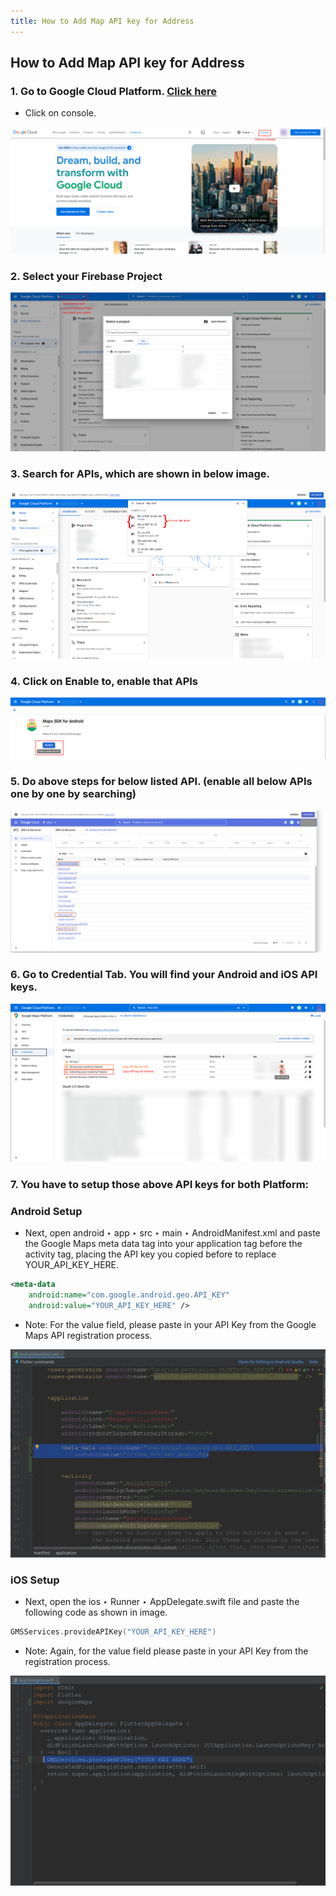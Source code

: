 ```yaml
---
title: How to Add Map API key for Address
---
```


## How to Add Map API key for Address

### 1. Go to Google Cloud Platform. [Click here](https://cloud.google.com/)
- Click on console.

![eShop](/img/flutter/mapAPI1.png)

### 2. Select your Firebase Project

![eShop](/img/flutter/mapAPI2.png)

### 3. Search for APIs, which are shown in below image.

![eShop](/img/flutter/mapAPI3.png)

### 4. Click on Enable to, enable that APIs

![eShop](/img/flutter/mapAPI4.png)

### 5. Do above steps for below listed API. (enable all below APIs one by one by searching)

![eShop](/img/flutter/mapAPI5.png)

### 6. Go to Credential Tab. You will find your Android and iOS API keys.

![eShop](/img/flutter/mapAPI6.png)

### 7. You have to setup those above API keys for both Platform:

### Android Setup
- Next, open android ‣ app ‣ src ‣ main ‣ AndroidManifest.xml and paste the Google Maps meta data tag into your application tag before the activity tag, placing the API key you copied before to replace YOUR_API_KEY_HERE.
```xml
<meta-data 
    android:name="com.google.android.geo.API_KEY" 
    android:value="YOUR_API_KEY_HERE" />
```
- Note: For the value field, please paste in your API Key from the Google Maps API registration process.

![eShop](/img/flutter/mapAPI7.png)

### iOS Setup
- Next, open the ios ‣ Runner ‣ AppDelegate.swift file and paste the following code as shown in image.
```swift
GMSServices.provideAPIKey("YOUR_API_KEY_HERE")
```
- Note: Again, for the value field please paste in your API Key from the registration process.

![eShop](/img/flutter/mapAPI8.png) 
